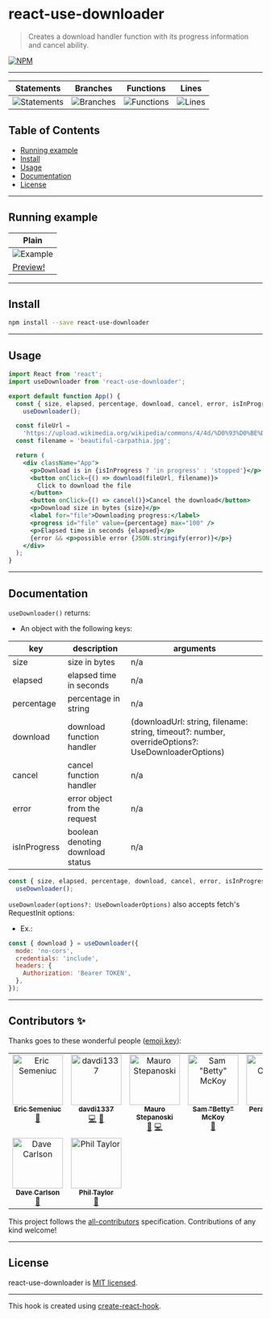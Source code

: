 # react-use-downloader

> Creates a download handler function with its progress information and cancel ability.

[![NPM](https://img.shields.io/npm/v/react-use-downloader.svg)](https://www.npmjs.com/package/react-use-downloader)

---

| Statements                                                                                      | Branches                                                                                 | Functions                                                                                     | Lines                                                                                 |
| ----------------------------------------------------------------------------------------------- | ---------------------------------------------------------------------------------------- | --------------------------------------------------------------------------------------------- | ------------------------------------------------------------------------------------- |
| ![Statements](https://img.shields.io/badge/statements-86.44%25-yellow.svg?style=flat&logo=jest) | ![Branches](https://img.shields.io/badge/branches-68.62%25-red.svg?style=flat&logo=jest) | ![Functions](https://img.shields.io/badge/functions-77.14%25-red.svg?style=flat&logo=jest) | ![Lines](https://img.shields.io/badge/lines-86.91%25-yellow.svg?style=flat&logo=jest) |

## Table of Contents

- [Running example](#running-example)
- [Install](#install)
- [Usage](#usage)
- [Documentation](#documentation)
- [License](#license)

---

## Running example

| Plain                                                           |
| --------------------------------------------------------------- |
| ![Example](./assets/readme.gif)                                 |
| [Preview!](https://codesandbox.io/s/react-use-downloader-0zzoq) |

---

## Install

```bash
npm install --save react-use-downloader
```

---

## Usage

```jsx
import React from 'react';
import useDownloader from 'react-use-downloader';

export default function App() {
  const { size, elapsed, percentage, download, cancel, error, isInProgress } =
    useDownloader();

  const fileUrl =
    'https://upload.wikimedia.org/wikipedia/commons/4/4d/%D0%93%D0%BE%D0%B2%D0%B5%D1%80%D0%BB%D0%B0_%D1%96_%D0%9F%D0%B5%D1%82%D1%80%D0%BE%D1%81_%D0%B2_%D0%BF%D1%80%D0%BE%D0%BC%D1%96%D0%BD%D1%8F%D1%85_%D0%B2%D1%80%D0%B0%D0%BD%D1%96%D1%88%D0%BD%D1%8C%D0%BE%D0%B3%D0%BE_%D1%81%D0%BE%D0%BD%D1%86%D1%8F.jpg';
  const filename = 'beautiful-carpathia.jpg';

  return (
    <div className="App">
      <p>Download is in {isInProgress ? 'in progress' : 'stopped'}</p>
      <button onClick={() => download(fileUrl, filename)}>
        Click to download the file
      </button>
      <button onClick={() => cancel()}>Cancel the download</button>
      <p>Download size in bytes {size}</p>
      <label for="file">Downloading progress:</label>
      <progress id="file" value={percentage} max="100" />
      <p>Elapsed time in seconds {elapsed}</p>
      {error && <p>possible error {JSON.stringify(error)}</p>}
    </div>
  );
}
```

---

## Documentation

`useDownloader()` returns:

- An object with the following keys:

| key          | description                      | arguments                                                                                         |
| ------------ | -------------------------------- | ------------------------------------------------------------------------------------------------- |
| size         | size in bytes                    | n/a                                                                                               |
| elapsed      | elapsed time in seconds          | n/a                                                                                               |
| percentage   | percentage in string             | n/a                                                                                               |
| download     | download function handler        | (downloadUrl: string, filename: string, timeout?: number, overrideOptions?: UseDownloaderOptions) |
| cancel       | cancel function handler          | n/a                                                                                               |
| error        | error object from the request    | n/a                                                                                               |
| isInProgress | boolean denoting download status | n/a                                                                                               |

```jsx
const { size, elapsed, percentage, download, cancel, error, isInProgress } =
  useDownloader();
```

`useDownloader(options?: UseDownloaderOptions)` also accepts fetch's RequestInit options:

- Ex.:

```jsx
const { download } = useDownloader({
  mode: 'no-cors',
  credentials: 'include',
  headers: {
    Authorization: 'Bearer TOKEN',
  },
});
```

---

## Contributors ✨

Thanks goes to these wonderful people ([emoji key](https://allcontributors.org/docs/en/emoji-key)):

<!-- ALL-CONTRIBUTORS-LIST:START - Do not remove or modify this section -->
<!-- prettier-ignore-start -->
<!-- markdownlint-disable -->
<table>
  <tbody>
    <tr>
      <td align="center" valign="top" width="14.28%"><a href="https://semeniuc.ml/"><img src="https://avatars.githubusercontent.com/u/3838856?v=4?s=100" width="100px;" alt="Eric Semeniuc"/><br /><sub><b>Eric Semeniuc</b></sub></a><br /><a href="#ideas-esemeniuc" title="Ideas, Planning, & Feedback">🤔</a></td>
      <td align="center" valign="top" width="14.28%"><a href="https://github.com/davdi1337"><img src="https://avatars.githubusercontent.com/u/66253422?v=4?s=100" width="100px;" alt="davdi1337"/><br /><sub><b>davdi1337</b></sub></a><br /><a href="https://github.com/the-bugging/react-use-downloader/commits?author=davdi1337" title="Code">💻</a> <a href="https://github.com/the-bugging/react-use-downloader/issues?q=author%3Adavdi1337" title="Bug reports">🐛</a></td>
      <td align="center" valign="top" width="14.28%"><a href="https://heliusit.net"><img src="https://avatars.githubusercontent.com/u/7851219?v=4?s=100" width="100px;" alt="Mauro Stepanoski"/><br /><sub><b>Mauro Stepanoski</b></sub></a><br /><a href="#ideas-mastepanoski" title="Ideas, Planning, & Feedback">🤔</a> <a href="https://github.com/the-bugging/react-use-downloader/commits?author=mastepanoski" title="Code">💻</a></td>
      <td align="center" valign="top" width="14.28%"><a href="http://bzbetty.blogspot.com"><img src="https://avatars.githubusercontent.com/u/533131?v=4?s=100" width="100px;" alt="Sam &quot;Betty&quot; McKoy"/><br /><sub><b>Sam &quot;Betty&quot; McKoy</b></sub></a><br /><a href="https://github.com/the-bugging/react-use-downloader/issues?q=author%3Abzbetty" title="Bug reports">🐛</a></td>
      <td align="center" valign="top" width="14.28%"><a href="https://github.com/peranosborn"><img src="https://avatars.githubusercontent.com/u/1318002?v=4?s=100" width="100px;" alt="Peran Osborn"/><br /><sub><b>Peran Osborn</b></sub></a><br /><a href="https://github.com/the-bugging/react-use-downloader/issues?q=author%3Aperanosborn" title="Bug reports">🐛</a> <a href="#ideas-peranosborn" title="Ideas, Planning, & Feedback">🤔</a></td>
      <td align="center" valign="top" width="14.28%"><a href="https://github.com/MarcosRS"><img src="https://avatars.githubusercontent.com/u/12486814?v=4?s=100" width="100px;" alt="Marcos"/><br /><sub><b>Marcos</b></sub></a><br /><a href="https://github.com/the-bugging/react-use-downloader/issues?q=author%3AMarcosRS" title="Bug reports">🐛</a> <a href="#ideas-MarcosRS" title="Ideas, Planning, & Feedback">🤔</a></td>
      <td align="center" valign="top" width="14.28%"><a href="https://github.com/9swampy"><img src="https://avatars.githubusercontent.com/u/523054?v=4?s=100" width="100px;" alt="9swampy"/><br /><sub><b>9swampy</b></sub></a><br /><a href="https://github.com/the-bugging/react-use-downloader/issues?q=author%3A9swampy" title="Bug reports">🐛</a> <a href="https://github.com/the-bugging/react-use-downloader/commits?author=9swampy" title="Code">💻</a></td>
    </tr>
    <tr>
      <td align="center" valign="top" width="14.28%"><a href="https://github.com/davecarlson"><img src="https://avatars.githubusercontent.com/u/299702?v=4?s=100" width="100px;" alt="Dave Carlson"/><br /><sub><b>Dave Carlson</b></sub></a><br /><a href="#ideas-davecarlson" title="Ideas, Planning, & Feedback">🤔</a></td>
      <td align="center" valign="top" width="14.28%"><a href="http://moa-crypto.com/"><img src="https://avatars.githubusercontent.com/u/1455736?v=4?s=100" width="100px;" alt="Phil Taylor"/><br /><sub><b>Phil Taylor</b></sub></a><br /><a href="#maintenance-ruru-ink" title="Maintenance">🚧</a></td>
    </tr>
  </tbody>
</table>

<!-- markdownlint-restore -->
<!-- prettier-ignore-end -->

<!-- ALL-CONTRIBUTORS-LIST:END -->

This project follows the [all-contributors](https://github.com/all-contributors/all-contributors) specification. Contributions of any kind welcome!

---

## License

react-use-downloader is [MIT licensed](./LICENSE).

---

This hook is created using [create-react-hook](https://github.com/hermanya/create-react-hook).
